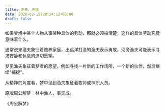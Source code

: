 ```yaml
---
title: 渔夫、渔民
date: 2020-02-15T20:54:12+08:00
draft: false
---
```


如果梦境中某个人物从事某种具体的劳动，那就必须搞清楚，这样的具体劳动究竟意味着什么。

通常说来渔夫象征着赡养家庭，出远洋打渔的渔夫表示勇敢，河旁渔夫可能表示寻求安静和休息的迫切愿望。

梦见渔夫象征着梦者的愿望，例如寻找一片新的工作场所，一个新的伙伴，然后继续"捕捉"。

从精神的角度看，梦中见到渔夫象征着牧师或神职人员。

原版周公解梦：林中渔人，事无成。

《周公解梦》